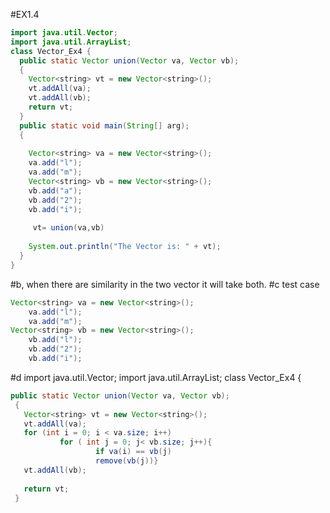 #EX1.4
```java
import java.util.Vector;
import java.util.ArrayList;
class Vector_Ex4 {
  public static Vector union(Vector va, Vector vb);
  {
    Vector<string> vt = new Vector<string>();
    vt.addAll(va);
    vt.addAll(vb);
    return vt;
  }
  public static void main(String[] arg);
  {
      
    Vector<string> va = new Vector<string>();
    va.add("l");
    va.add("m");
    Vector<string> vb = new Vector<string>();
    vb.add("a");
    vb.add("2");
    vb.add("i");
    
	 vt= union(va,vb)
	
	System.out.println("The Vector is: " + vt);
  }
}
```
#b, 
when there are similarity in the two vector it will take both.
#c
test case 
```java
Vector<string> va = new Vector<string>();
    va.add("l");
    va.add("m");
Vector<string> vb = new Vector<string>();
    vb.add("l");
    vb.add("2");
    vb.add("i");
```
#d
import java.util.Vector;
import java.util.ArrayList;
class Vector_Ex4 {
 ```java
 public static Vector union(Vector va, Vector vb);
  {
    Vector<string> vt = new Vector<string>();
    vt.addAll(va);
	for (int i = 0; i < va.size; i++) 
            for ( int j = 0; j< vb.size; j++){
			        if va(i) == vb(j)
				    remove(vb(j))}
    vt.addAll(vb);
        
    return vt;
  }
```
